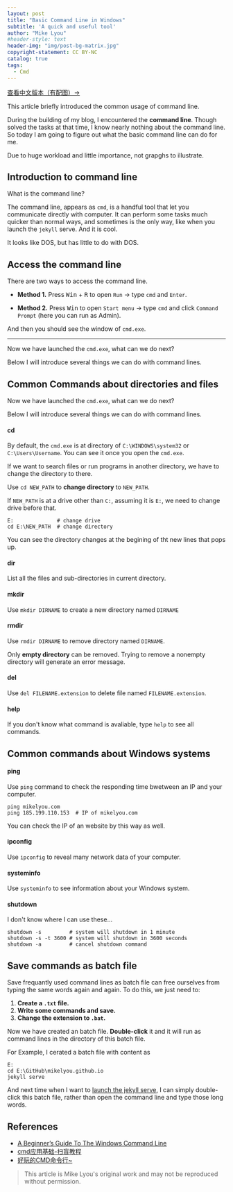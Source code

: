 ```yaml
---
layout: post
title: "Basic Command Line in Windows"
subtitle: 'A quick and useful tool'
author: "Mike Lyou"
#header-style: text
header-img: "img/post-bg-matrix.jpg"
copyright-statement: CC BY-NC
catalog: true
tags:
  - Cmd
---
```


[查看中文版本（有配图）&rarr;](https://mikelyou.com/2020/07/10/basic-cmd-zh/)

This article briefly introduced the common usage of command line.
<!-- more -->


During the building of my blog, I encountered the **command line**. Though solved the tasks at that time, I know nearly nothing about the command line. So today I am going to figure out what the basic command line can do for me.


Due to huge workload and little importance, not grapghs to illustrate.

<!--
## Catalog
 {:.no_toc}

*  catalog
{:toc}
-->

## Introduction to command line

What is the command line?

The command line, appears as `cmd`, is a handful tool that let you communicate directly with computer. It can perform some tasks much quicker than normal ways, and sometimes is the only way, like when you launch the `jekyll` serve. And it is cool.

It looks like DOS, but has little to do with DOS.

## Access the command line

There are two ways to access the command line.

- **Method 1.** Press <kbd>Win</kbd> + <kbd>R</kbd> to open `Run` &rarr; type `cmd` and `Enter`.

- **Method 2.** Press <kbd>Win</kbd> to open `Start menu` &rarr; type `cmd` and click `Command Prompt` (here you can run as Admin).

And then you should see the window of `cmd.exe`.

------------

Now we have launched the `cmd.exe`, what can we do next?

Below I will introduce several things we can do with command lines.


## Common Commands about directories and files

Now we have launched the `cmd.exe`, what can we do next?

Below I will introduce several things we can do with command lines.

#### cd
By default, the `cmd.exe` is at directory of `C:\WINDOWS\system32` or `C:\Users\Username`. You can see it once you open the `cmd.exe`.

If we want to search files or run programs in another directory, we have to change the directory to there.

Use `cd NEW_PATH` to **change directory** to `NEW_PATH`.

If `NEW_PATH` is at a drive other than `C:`, assuming it is `E:`, we need to change drive before that.

```
E:              # change drive
cd E:\NEW_PATH  # change directory
```

You can see the directory changes at the begining of tht new lines that pops up.


#### dir
List all the files and sub-directories in current directory.

#### mkdir
Use `mkdir DIRNAME` to create a new directory named `DIRNAME`

#### rmdir
Use `rmdir DIRNAME` to remove directory named `DIRNAME`.

Only **empty directory** can be removed. Trying to remove a nonempty directory will generate an error message.

#### del

Use `del FILENAME.extension` to delete file named `FILENAME.extension`.

#### help
If you don't know what command is avaliable, type `help` to see all commands.


## Common commands about Windows systems

#### ping

Use `ping` command to check the responding time bwetween an IP and your computer.
```
ping mikelyou.com
ping 185.199.110.153  # IP of mikelyou.com
```

You can check the IP of an website by this way as well.

#### ipconfig

Use `ipconfig` to reveal many network data of your computer.

#### systeminfo

Use `systeminfo` to see information about your Windows system.

#### shutdown
I don't know where I can use these...
```
shutdown -s         # system will shutdown in 1 minute
shutdown -s -t 3600 # system will shutdown in 3600 seconds
shutdown -a         # cancel shutdown command
```

## Save commands as batch file

Save frequantly used command lines as batch file can free ourselves from typing the same words again and again. To do this, we just need to:

1. **Create a `.txt` file.**
2. **Write some commands and save.**
3. **Change the extension to `.bat`.**


Now we have created an batch file. **Double-click** it and it will run as command lines in the directory of this batch file.

For Example, I cerated a batch file with content as

```
E:
cd E:\GitHub\mikelyou.github.io
jekyll serve
```

And next time when I want to [launch the jekyll serve](https://mikelyou.com/2019/12/27/hello-world/#2-使用jekyll搭建本地服务器), I can simply double-click this batch file, rather than open the command line and type those long words.

## References

- [A Beginner’s Guide To The Windows Command Line](https://www.makeuseof.com/tag/a-beginners-guide-to-the-windows-command-line/)
- [cmd应用基础-扫盲教程](https://lellansin.wordpress.com/2012/12/15/cmd应用基础-扫盲教程/)
- [好玩的CMD命令行~](https://zhuanlan.zhihu.com/p/28838517)

> This article is Mike Lyou's original work and may not be reproduced without permission.
